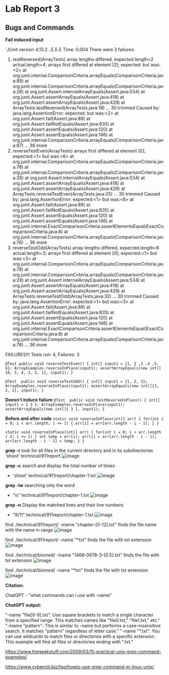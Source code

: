 # Lab Report 3

## Bugs and Commands

**Fail induced input**

`JUnit version 4.13.2
..E.E.E
Time: 0.004
There were 3 failures:
1) testReversed(ArrayTests)
array lengths differed, expected.length=2 actual.length=4; arrays first differed at element [2]; expected:<end of array> but was:<2>
        at org.junit.internal.ComparisonCriteria.arrayEquals(ComparisonCriteria.java:89)
        at org.junit.internal.ComparisonCriteria.arrayEquals(ComparisonCriteria.java:28)
        at org.junit.Assert.internalArrayEquals(Assert.java:534)
        at org.junit.Assert.assertArrayEquals(Assert.java:418)
        at org.junit.Assert.assertArrayEquals(Assert.java:429)
        at ArrayTests.testReversed(ArrayTests.java:18)
        ... 30 trimmed
Caused by: java.lang.AssertionError: expected:<end of array> but was:<2>
        at org.junit.Assert.fail(Assert.java:89)
        at org.junit.Assert.failNotEquals(Assert.java:835)
        at org.junit.Assert.assertEquals(Assert.java:120)
        at org.junit.Assert.assertEquals(Assert.java:146)
        at org.junit.internal.ComparisonCriteria.arrayEquals(ComparisonCriteria.java:87)
        ... 36 more
2) reverseTestEven(ArrayTests)
arrays first differed at element [0]; expected:<1> but was:<6>
        at org.junit.internal.ComparisonCriteria.arrayEquals(ComparisonCriteria.java:78)
        at org.junit.internal.ComparisonCriteria.arrayEquals(ComparisonCriteria.java:28)
        at org.junit.Assert.internalArrayEquals(Assert.java:534)
        at org.junit.Assert.assertArrayEquals(Assert.java:418)
        at org.junit.Assert.assertArrayEquals(Assert.java:429)
        at ArrayTests.reverseTestEven(ArrayTests.java:25)
        ... 30 trimmed
Caused by: java.lang.AssertionError: expected:<1> but was:<6>
        at org.junit.Assert.fail(Assert.java:89)
        at org.junit.Assert.failNotEquals(Assert.java:835)
        at org.junit.Assert.assertEquals(Assert.java:120)
        at org.junit.Assert.assertEquals(Assert.java:146)
        at org.junit.internal.ExactComparisonCriteria.assertElementsEqual(ExactComparisonCriteria.java:8)
        at org.junit.internal.ComparisonCriteria.arrayEquals(ComparisonCriteria.java:76)
        ... 36 more
3) reverseTestOdd(ArrayTests)
array lengths differed, expected.length=6 actual.length=3; arrays first differed at element [0]; expected:<1> but was:<3>
        at org.junit.internal.ComparisonCriteria.arrayEquals(ComparisonCriteria.java:78)
        at org.junit.internal.ComparisonCriteria.arrayEquals(ComparisonCriteria.java:28)
        at org.junit.Assert.internalArrayEquals(Assert.java:534)
        at org.junit.Assert.assertArrayEquals(Assert.java:418)
        at org.junit.Assert.assertArrayEquals(Assert.java:429)
        at ArrayTests.reverseTestOdd(ArrayTests.java:32)
        ... 30 trimmed
Caused by: java.lang.AssertionError: expected:<1> but was:<3>
        at org.junit.Assert.fail(Assert.java:89)
        at org.junit.Assert.failNotEquals(Assert.java:835)
        at org.junit.Assert.assertEquals(Assert.java:120)
        at org.junit.Assert.assertEquals(Assert.java:146)
        at org.junit.internal.ExactComparisonCriteria.assertElementsEqual(ExactComparisonCriteria.java:8)
        at org.junit.internal.ComparisonCriteria.arrayEquals(ComparisonCriteria.java:76)
        ... 36 more

FAILURES!!!
Tests run: 4,  Failures: 3

`
  @Test
    public void reverseTestEven() {
    int[] input1 = {1, 2 ,3 ,4 ,5, 6};
    ArrayExamples.reverseInPlace(input1);
    assertArrayEquals(new int[]{6, 5, 4, 3, 2, 1}, input1);
    }
`

`
  @Test 
    public void reverseTestOdd() {
    int[] input1 = {1, 2, 3};
    ArrayExamples.reverseInPlace(input1);
    assertArrayEquals(new int[]{3, 2, 1}, input1);
    }
  `
  
**Doesn't induce failure**
`@Test 
    public void testReverseInPlace() {
    int[] input1 = { 3 };
    ArrayExamples.reverseInPlace(input1);
    assertArrayEquals(new int[]{ 3 }, input1);
    }
`

**Before and after code**
`
static void reverseInPlace(int[] arr) {
    for(int i = 0; i < arr.length; i += 1) {
      arr[i] = arr[arr.length - i - 1];
    }
  }
`

 `
  static void reverseInPlace(int[] arr) {
    for(int i = 0; i < arr.length / 2; i += 1) {
      int temp = arr[i];
      arr[i] = arr[arr.length - i - 1];
      arr[arr.length - i - 1] = temp;
    }
  }
`

**grep -r**
look for all files in the current directory and in its subdirectories 
'shoot' technical/911report
![image](https://github.com/ChrisXaysanasith/cse15l-lab-reports/assets/26499648/fcf46c50-a503-4020-b9b5-3a7cc783132e)

**grep -c**
search and display the total number of times
* 'shoot' technical/911report/chapter-1.txt
![image](https://github.com/ChrisXaysanasith/cse15l-lab-reports/assets/26499648/c6fcbeb2-465e-4204-b5bd-d206259057ef)

**grep -iw** 
searching only the word
* "is" technical/911report/chapter-1.txt
![image](https://github.com/ChrisXaysanasith/cse15l-lab-reports/assets/26499648/ff3e9c8f-6e3d-4939-b7ea-71cdd79ae9eb)


**grep -n**
Display the matched lines and their line numbers
* "9/11" technical/911report/chapter-1.txt
![image](https://github.com/ChrisXaysanasith/cse15l-lab-reports/assets/26499648/b823f5cf-f4ef-4bfd-bdfb-2c6200b01284)

find ./technical/911report/ -iname "chapter-[0-12].txt"
finds the file name with the name in range
![image](https://github.com/ChrisXaysanasith/cse15l-lab-reports/assets/26499648/50dbca1b-6acd-49d9-869e-15b75de6fca3)

find ./technical/911report/ -name "*txt"
finds the file with txt extension
![image](https://github.com/ChrisXaysanasith/cse15l-lab-reports/assets/26499648/9bd5fc42-bd10-4455-a726-4a7ce393641d)

find ./technical/biomed/ -iname "1468-0678-3-[0.5].txt"
finds the file with txt extension
![image](https://github.com/ChrisXaysanasith/cse15l-lab-reports/assets/26499648/661d1a5d-6fbc-459d-ac8f-d09a89e9c911)

find ./technical/biomed/ -name "*txt"
finds the file with txt extension 
![image](https://github.com/ChrisXaysanasith/cse15l-lab-reports/assets/26499648/23ffeb95-b78c-4784-b049-039935e03c5e)


**Citation:**

ChatGPT - "what commands can i use with -name"

**ChatGPT output:**

"-name "file[0-9].txt": Use square brackets to match a single character from a specified range. This matches names like "file0.txt," "file1.txt," etc."
"-iname "pattern": This is similar to -name but performs a case-insensitive search. It matches "pattern" regardless of letter case."
"-name "*.txt": You can use wildcards to match files or directories with a specific extension. This example will find all files or directories ending with ".txt."

https://www.thegeekstuff.com/2009/03/15-practical-unix-grep-command-examples/

https://www.cyberciti.biz/faq/howto-use-grep-command-in-linux-unix/
